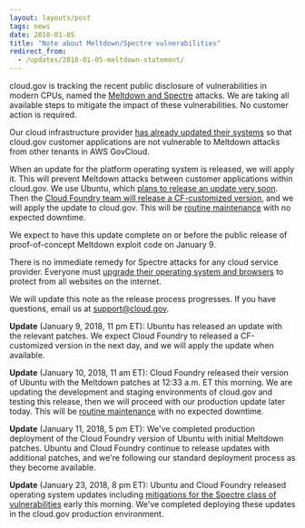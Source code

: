 ```yaml
---
layout: layouts/post
tags: news
date: 2018-01-05
title: "Note about Meltdown/Spectre vulnerabilities"
redirect_from:
  - /updates/2018-01-05-meltdown-statement/
---
```


cloud.gov is tracking the recent public disclosure of vulnerabilities in modern CPUs, named the [Meltdown and Spectre](https://meltdownattack.com/) attacks.
We are taking all available steps to mitigate the impact of these vulnerabilities. No customer action is required.

Our cloud infrastructure provider [has already updated their systems](https://aws.amazon.com/security/security-bulletins/AWS-2018-013/) so that cloud.gov customer applications are not vulnerable to Meltdown attacks from other tenants in AWS GovCloud.

When an update for the platform operating system is released, we will apply it. This will prevent Meltdown attacks between customer applications within cloud.gov. We use Ubuntu, which [plans to release an update very soon](https://canonical.com/blog/ubuntu-updates-for-the-meltdown-spectre-vulnerabilities). Then the [Cloud Foundry team will release a CF-customized version](https://www.cloudfoundry.org/meltdown-spectre-attacks/), and we will apply the update to cloud.gov. This will be [routine maintenance](/docs/apps/app-maintenance#operating-system-patching) with no expected downtime.

We expect to have this update complete on or before the public release of proof-of-concept Meltdown exploit code on January 9.

There is no immediate remedy for Spectre attacks for any cloud service provider. Everyone must [upgrade their operating system and browsers](https://www.kb.cert.org/vuls/id/584653) to protect from all websites on the internet.

We will update this note as the release process progresses. If you have questions, email us at [support@cloud.gov](mailto:support@cloud.gov).

**Update** (January 9, 2018, 11 pm ET): Ubuntu has released an update with the relevant patches. We expect Cloud Foundry to released a CF-customized version in the next day, and we will apply the update when available.

**Update** (January 10, 2018, 11 am ET): Cloud Foundry released their version of Ubuntu with the Meltdown patches at 12:33 a.m. ET this morning. We are updating the development and staging environments of cloud.gov and testing this release, then we will proceed with our production update later today. This will be [routine maintenance](/docs/apps/app-maintenance#operating-system-patching) with no expected downtime.

**Update** (January 11, 2018, 5 pm ET): We've completed production deployment of the Cloud Foundry version of Ubuntu with initial Meltdown patches. Ubuntu and Cloud Foundry continue to release updates with additional patches, and we're following our standard deployment process as they become available.

**Update** (January 23, 2018, 8 pm ET): Ubuntu and Cloud Foundry released operating system updates including [mitigations for the Spectre class of vulnerabilities](https://usn.ubuntu.com/usn/usn-3540-2/) early this morning. We've completed deploying these updates in the cloud.gov production environment.
